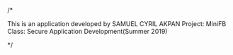 /*

This is an application developed by SAMUEL CYRIL AKPAN 
Project: MiniFB
Class: Secure Application Development(Summer 2019)





*/